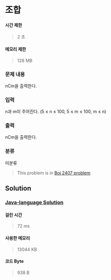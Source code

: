 # 조합
#### 시간 제한
> 2 초
#### 메모리 제한
> 128 MB
### 문제 내용

nCm을 출력한다.

### 입력

n과 m이 주어진다. (5 ≤ n ≤ 100, 5 ≤ m ≤ 100, m ≤ n)

### 출력

nCm을 출력한다.

### 분류
미분류
> This problem is in [Boj 2407 problem](https://www.acmicpc.net/problem/2407)

## Solution
### [Java-language Solution](./main.java)
#### 걸린 시간
> 72 ms
#### 사용한 메모리
> 13044 KB
#### 코드 Byte
> 938 B
